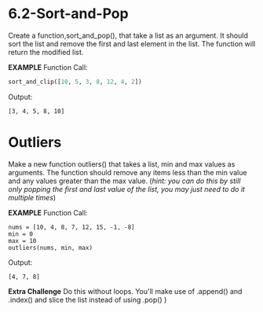 # 6.2-Sort-and-Pop

Create a function,sort_and_pop(), that take a list as an argument. It should sort the list and remove the first and last element in the list. The function will return the modified list.

**EXAMPLE**
Function Call:
```python
sort_and_clip([10, 5, 3, 8, 12, 4, 2]) 
``` 
Output:
```
[3, 4, 5, 8, 10]
```

# Outliers
Make a new function outliers() that takes a list, min and max values as arguments. The function should remove any items less than the min value and any values greater than the max value. (*hint: you can do this by still only popping the first and last value of the list, you may just need to do it multiple times*)


**EXAMPLE**
Function Call:
```
nums = [10, 4, 8, 7, 12, 15, -1, -8]
min = 0
max = 10
outliers(nums, min, max) 
```
Output:
```
[4, 7, 8]
```
**Extra Challenge** Do this without loops. You'll make use of .append() and .index() and slice the list instead of using .pop() )

